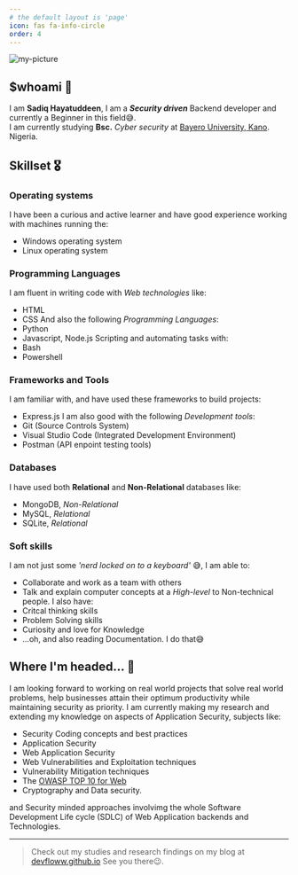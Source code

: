 ```yaml
---
# the default layout is 'page'
icon: fas fa-info-circle
order: 4
---
```


![my-picture](https://pbs.twimg.com/profile_images/1833278186072805376/W7FkOjqD.jpg)

## $whoami 🧔

I am __Sadiq Hayatuddeen__, I am a __*Security driven*__ Backend developer and currently a Beginner in this field😅.		
I am currently studying __Bsc.__ _Cyber security_ at [Bayero University, Kano](https://buk.edu.ng). Nigeria.		

## Skillset 🎖️

### Operating systems 

I have been a curious and active learner and have good experience working with machines running the:

- Windows operating system 
- Linux operating system
 
### Programming Languages 

I am fluent in writing code with _Web technologies_ like:
- HTML
- CSS
And also the following _Programming Languages_:
- Python
- Javascript, Node.js
Scripting and automating tasks with:
- Bash
- Powershell

### Frameworks and Tools

I am familiar with, and have used these frameworks to build projects:
- Express.js
I am also good with the following _Development tools_:
- Git (Source Controls System)
- Visual Studio Code (Integrated Development Environment)
- Postman (API enpoint testing tools)

### Databases

I have used both __Relational__ and __Non-Relational__ databases like:
- MongoDB,  _Non-Relational_
- MySQL, _Relational_
- SQLite, _Relational_

### Soft skills

I am not just some _'nerd locked on to a keyboard'_ 😅, I am able to:
- Collaborate and work as a team with others
- Talk and explain computer concepts at a _High-level_ to Non-technical people.
I also have:
- Critcal thinking skills
- Problem Solving skills
- Curiosity and love for Knowledge
- ...oh, and also reading Documentation. I do that😅

## Where I'm headed... 🎯

I am looking forward to working on real world projects that solve real world problems, help businesses attain their optimum productivity while maintaining security as priority. 
I am currently making my research and extending my knowledge on aspects of Application Security, subjects like:
- Security Coding concepts and best practices 
- Application Security 
- Web Application Security
- Web Vulnerabilities and Exploitation techniques
- Vulnerability Mitigation techniques
- The [OWASP TOP 10 for Web](https://owasp.org/www-project-top-ten/)
- Cryptography and Data security.

and Security minded approaches involvimg the whole Software Development Life cycle (SDLC) of Web Application backends and Technologies.

---
> Check out my studies and research findings on my blog at [devfloww.github.io](https://devfloww.github.io/)
See you there😉.
